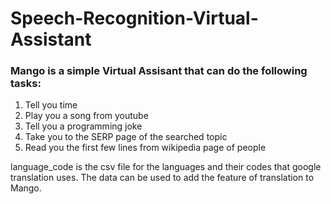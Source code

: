 # Speech-Recognition-Virtual-Assistant

### Mango is a simple Virtual Assisant that can do the following tasks:
1. Tell you time 
2. Play you a song from youtube
3. Tell you a programming joke
4. Take you to the SERP page of the searched topic
5. Read you the first few lines from wikipedia page of people

language_code is the csv file for the languages and their codes that google translation uses.
The data can be used to add the feature of translation to Mango.
